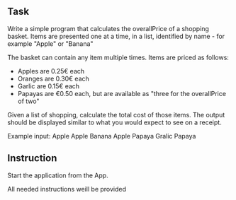 ## Task
Write a simple program that calculates the overallPrice of a shopping basket.
Items are presented
one at a time, in a list, identified by name - for example "Apple" or "Banana"

The basket can contain any item multiple times. Items are priced as follows:
- Apples are 0.25€ each
- Oranges are 0.30€ each
- Garlic are 0.15€ each
- Papayas are €0.50 each, but are available as "three for the overallPrice of two"

Given a list of shopping, calculate the total cost of those items. The
output should be
displayed similar to what you would expect to see on a receipt.

Example input:
Apple
Apple
Banana
Apple
Papaya
Gralic
Papaya

## Instruction
Start the application from the App.

All needed instructions weill be provided
